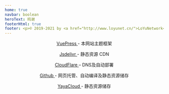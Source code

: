 ```yaml
---
home: true
navbar: boolean
heroText: 鸣谢
footerHtml: true
footer: <p>© 2019-2021 by <a href="http://www.loyunet.cn/">LoYuNetwork</a> . All rights reserved.<br><a href="https://icp.gov.moe/?keyword=20210412" target="_blank">萌ICP备20210412号</a></p>
---
```

<p align="center"><a href="https://v2.vuepress.vuejs.org/zh/">VuePress </a>- 本网站主题框架</p>
<p align="center"><a href="https://www.jsdelivr.com/">Jsdelivr </a>- 静态资源 CDN</p>
<p align="center"><a href="https://www.cloudflare.com/zh-cn/">CloudFlare </a>– DNS及自动部署</p>
<p align="center"><a href="https://www.github.com/">Github </a>- 网页托管、自动编译及静态资源储存</p>
<p align="center"><a href="https://yaya.csoci.com:1314/">YayaCloud </a>- 静态资源储存</p>